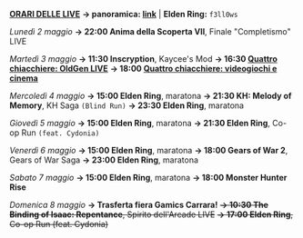 <b><u>ORARI DELLE LIVE</u></b>
<b>→ panoramica: <a href="https://trello.com/b/iKwdSGf3/sabaku">link</a></b> | <b>Elden Ring:</b> <code>f3ll0ws</code>

<i>Lunedì 2 maggio</i>
<b>→ 22:00 Anima della Scoperta VII</b>, Finale "Completismo" LIVE

<i>Martedì 3 maggio</i>
<b>→ 11:30 Inscryption</b>, Kaycee's Mod
<b>→ 16:30 <a href="https://www.twitch.tv/oldgenproject">Quattro chiacchiere: OldGen LIVE</a></b>
<b>→ 18:00 <a href="https://www.twitch.tv/slimdogsproduction">Quattro chiacchiere: videogiochi e cinema</a></b>

<i>Mercoledì 4 maggio</i>
<b>→ 15:00 Elden Ring</b>, maratona
<b>→ 21:30 KH: Melody of Memory</b>, KH Saga <code>(Blind Run)</code>
<b>→ 23:30 Elden Ring</b>, maratona

<i>Giovedì 5 maggio</i>
<b>→ 15:00 Elden Ring</b>, maratona
<b>→ 21:30 Elden Ring</b>, Co-op Run <code>(feat. Cydonia)</code>

<i>Venerdì 6 maggio</i>
<b>→ 15:00 Elden Ring</b>, maratona
<b>→ 18:00 Gears of War 2</b>, Gears of War Saga
<b>→ 23:00 Elden Ring</b>, maratona

<i>Sabato 7 maggio</i>
<b>→ 15:00 Elden Ring</b>, maratona
<b>→ 18:00 Monster Hunter Rise</b>

<i>Domenica 8 maggio</i>
<b>→ Trasferta fiera Gamics Carrara!</b>
<s><b>→ 10:30 The Binding of Isaac: Repentance</b>, Spirito dell'Arcade LIVE</s>
<s><b>→ 17:00 Elden Ring</b>, Co-op Run (feat. Cydonia)</s>
